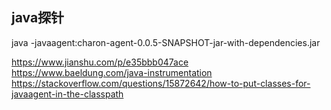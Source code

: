 ## java探针
java  -javaagent:charon-agent-0.0.5-SNAPSHOT-jar-with-dependencies.jar 


https://www.jianshu.com/p/e35bbb047ace
https://www.baeldung.com/java-instrumentation
https://stackoverflow.com/questions/15872642/how-to-put-classes-for-javaagent-in-the-classpath